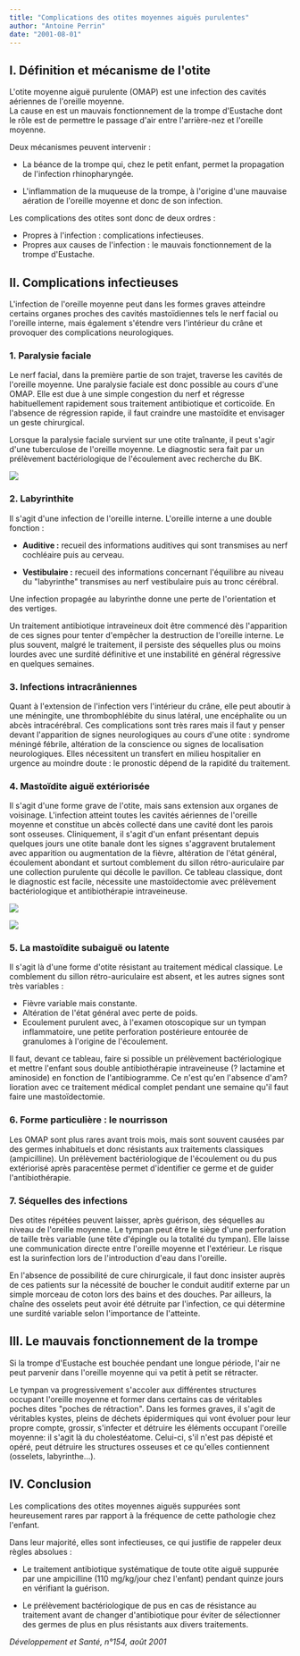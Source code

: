 ```yaml
---
title: "Complications des otites moyennes aiguës purulentes"
author: "Antoine Perrin"
date: "2001-08-01"
---
```


## **I. Définition et mécanisme de l'otite**

L'otite moyenne aiguë purulente (OMAP) est une infection des cavités aériennes de l'oreille moyenne.  
La cause en est un mauvais fonctionnement de la trompe d'Eustache dont le rôle est de permettre le passage d'air entre l'arrière-nez et l'oreille moyenne.

Deux mécanismes peuvent intervenir :

*   La béance de la trompe qui, chez le petit enfant, permet la propagation de l'infection rhinopharyngée.

*   L'inflammation de la muqueuse de la trompe, à l'origine d'une mauvaise aération de l'oreille moyenne et donc de son infection.

Les complications des otites sont donc de deux ordres :

*   Propres à l'infection : complications infectieuses.  
*   Propres aux causes de l'infection : le mauvais fonctionnement de la trompe d'Eustache.

## **II. Complications infectieuses**

L'infection de l'oreille moyenne peut dans les formes graves atteindre certains organes proches des cavités mastoïdiennes tels le nerf facial ou l'oreille interne, mais également s'étendre vers l'intérieur du crâne et provoquer des complications neurologiques.

### **1. Paralysie faciale**

Le nerf facial, dans la première partie de son trajet, traverse les cavités de l'oreille moyenne. Une paralysie faciale est donc possible au cours d'une OMAP. Elle est due à une simple congestion du nerf et régresse habituellement rapidement sous traitement antibiotique et corticoïde. En l'absence de régression rapide, il faut craindre une mastoïdite et envisager un geste chirurgical.

Lorsque la paralysie faciale survient sur une otite traînante, il peut s'agir d'une tuberculose de l'oreille moyenne. Le diagnostic sera fait par un prélèvement bactériologique de l'écoulement avec recherche du BK.


![](i932-1.jpg)


### **2. Labyrinthite**

Il s'agit d'une infection de l'oreille interne. L'oreille interne a une double fonction :

*   **Auditive :** recueil des informations auditives qui sont transmises au nerf cochléaire puis au cerveau.

*   **Vestibulaire :** recueil des informations concernant l'équilibre au niveau du "labyrinthe" transmises au nerf vestibulaire puis au tronc cérébral.

Une infection propagée au labyrinthe donne une perte de l'orientation et des vertiges.

Un traitement antibiotique intraveineux doit être commencé dès l'apparition de ces signes pour tenter d'empêcher la destruction de l'oreille interne. Le plus souvent, malgré le traitement, il persiste des séquelles plus ou moins lourdes avec une surdité définitive et une instabilité en général régressive en quelques semaines.

### **3. Infections intracrâniennes**

Quant à l'extension de l'infection vers l'intérieur du crâne, elle peut aboutir à une méningite, une thrombophlébite du sinus latéral, une encéphalite ou un abcès intracérébral. Ces complications sont très rares mais il faut y penser devant l'apparition de signes neurologiques au cours d'une otite : syndrome méningé fébrile, altération de la conscience ou signes de localisation neurologiques. Elles nécessitent un transfert en milieu hospitalier en urgence au moindre doute : le pronostic dépend de la rapidité du traitement.

### **4. Mastoïdite aiguë extériorisée**

Il s'agit d'une forme grave de l'otite, mais sans extension aux organes de voisinage. L'infection atteint toutes les cavités aériennes de l'oreille moyenne et constitue un abcès collecté dans une cavité dont les parois sont osseuses. Cliniquement, il s'agit d'un enfant présentant depuis quelques jours une otite banale dont les signes s'aggravent brutalement avec apparition ou augmentation de la fièvre, altération de l'état général, écoulement abondant et surtout comblement du sillon rétro-auriculaire par une collection purulente qui décolle le pavillon. Ce tableau classique, dont le diagnostic est facile, nécessite une mastoïdectomie avec prélèvement bactériologique et antibiothérapie intraveineuse.


![](i932-2.jpg)



![](i932-3.jpg)


### **5. La mastoïdite subaiguë ou** **latente**

Il s'agit là d'une forme d'otite résistant au traitement médical classique. Le comblement du sillon rétro-auriculaire est absent, et les autres signes sont très variables :

*   Fièvre variable mais constante.  
*   Altération de l'état général avec perte de poids.  
*   Ecoulement purulent avec, à l'examen otoscopique sur un tympan inflammatoire, une petite perforation postérieure entourée de granulomes à l'origine de l'écoulement.

Il faut, devant ce tableau, faire si possible un prélèvement bactériologique et mettre l'enfant sous double antibiothérapie intraveineuse (? lactamine et aminoside) en fonction de l'antibiogramme. Ce n'est qu'en l'absence d'am?lioration avec ce traitement médical complet pendant une semaine qu'il faut faire une mastoïdectomie.

### **6. Forme particulière : le nourrisson**

Les OMAP sont plus rares avant trois mois, mais sont souvent causées par des germes inhabituels et donc résistants aux traitements classiques (ampicilline). Un prélèvement bactériologique de l'écoulement ou du pus extériorisé après paracentèse permet d'identifier ce germe et de guider l'antibiothérapie.

### **7. Séquelles des infections**

Des otites répétées peuvent laisser, après guérison, des séquelles au niveau de l'oreille moyenne. Le tympan peut être le siège d'une perforation de taille très variable (une tête d'épingle ou la totalité du tympan). Elle laisse une communication directe entre l'oreille moyenne et l'extérieur. Le risque est la surinfection lors de l'introduction d'eau dans l'oreille.

En l'absence de possibilité de cure chirurgicale, il faut donc insister auprès de ces patients sur la nécessité de boucher le conduit auditif externe par un simple morceau de coton lors des bains et des douches. Par ailleurs, la chaîne des osselets peut avoir été détruite par l'infection, ce qui détermine une surdité variable selon l'importance de l'atteinte.

## **III. Le mauvais fonctionnement de la trompe**

Si la trompe d'Eustache est bouchée pendant une longue période, l'air ne peut parvenir dans l'oreille moyenne qui va petit à petit se rétracter.

Le tympan va progressivement s'accoler aux différentes structures occupant l'oreille moyenne et former dans certains cas de véritables poches dites "poches de rétraction". Dans les formes graves, il s'agit de véritables kystes, pleins de déchets épidermiques qui vont évoluer pour leur propre compte, grossir, s'infecter et détruire les éléments occupant l'oreille moyenne: il s'agit là du cholestéatome. Celui-ci, s'il n'est pas dépisté et opéré, peut détruire les structures osseuses et ce qu'elles contiennent (osselets, labyrinthe...).

## **IV. Conclusion**

Les complications des otites moyennes aiguës suppurées sont heureusement rares par rapport à la fréquence de cette pathologie chez l'enfant.

Dans leur majorité, elles sont infectieuses, ce qui justifie de rappeler deux règles absolues :

*   Le traitement antibiotique systématique de toute otite aiguë suppurée par une ampicilline (110 mg/kg/jour chez l'enfant) pendant quinze jours en vérifiant la guérison.

*   Le prélèvement bactériologique de pus en cas de résistance au traitement avant de changer d'antibiotique pour éviter de sélectionner des germes de plus en plus résistants aux divers traitements.

_Développement et Santé, n°154, août 2001_